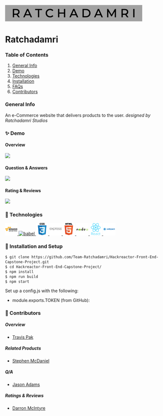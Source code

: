 <img src="./images/banner.png">

# Ratchadamri

### Table of Contents

1. [General Info](#🌴-General-Info)
2. [Demo](#✨-Demo)
3. [Technologies](#🧪-Technologies)
4. [Installation](#🚀-Installation)
5. [FAQs](#FAQS)
6. [Contributors](#🤝-Contributors)

### General Info

An e-Commerce website that delivers products to the user.
_designed by Ratchadamri Studios_

### ✨ Demo

#### Overview

![](https://imgur.com/a/ADziyEp)

#### Question & Answers

![](https://imgur.com/a/xv6JrDr)

#### Rating & Reviews

![](https://imgur.com/a/F4upm0N)

### 🧪 Technologies

<p align="left"> <a href="https://aws.amazon.com" target="_blank" rel="noreferrer"> <img src="https://raw.githubusercontent.com/devicons/devicon/master/icons/amazonwebservices/amazonwebservices-original-wordmark.svg" alt="aws" width="40" height="40"/> </a> <a href="https://babeljs.io/" target="_blank" rel="noreferrer"> <img src="https://www.vectorlogo.zone/logos/babeljs/babeljs-icon.svg" alt="babel" width="40" height="40"/> </a> <a href="https://www.w3schools.com/css/" target="_blank" rel="noreferrer"> <img src="https://raw.githubusercontent.com/devicons/devicon/master/icons/css3/css3-original-wordmark.svg" alt="css3" width="40" height="40"/> </a> <a href="https://expressjs.com" target="_blank" rel="noreferrer"> <img src="https://raw.githubusercontent.com/devicons/devicon/master/icons/express/express-original-wordmark.svg" alt="express" width="40" height="40"/> </a> <a href="https://www.w3.org/html/" target="_blank" rel="noreferrer"> <img src="https://raw.githubusercontent.com/devicons/devicon/master/icons/html5/html5-original-wordmark.svg" alt="html5" width="40" height="40"/> </a> <a href="https://nodejs.org" target="_blank" rel="noreferrer"> <img src="https://raw.githubusercontent.com/devicons/devicon/master/icons/nodejs/nodejs-original-wordmark.svg" alt="nodejs" width="40" height="40"/> </a> <a href="https://reactjs.org/" target="_blank" rel="noreferrer"> <img src="https://raw.githubusercontent.com/devicons/devicon/master/icons/react/react-original-wordmark.svg" alt="react" width="40" height="40"/> </a> <a href="https://webpack.js.org" target="_blank" rel="noreferrer"> <img src="https://raw.githubusercontent.com/devicons/devicon/d00d0969292a6569d45b06d3f350f463a0107b0d/icons/webpack/webpack-original-wordmark.svg" alt="webpack" width="40" height="40"/> </a> </p>

### 🚀 Installation and Setup

```
$ git clone https://github.com/Team-Ratchadamri/Hackreactor-Front-End-Capstone-Project.git
$ cd Hackreactor-Front-End-Capstone-Project/
$ npm install
$ npm run build
$ npm start
```

Set up a config.js with the following:

- module.exports.TOKEN (from GitHub):

### 🤝 Contributors

##### Overview

- [Travis Pak](https://www.linkedin.com/in/travis-pak-5b2851104/)

##### Related Products

- [Stephen McDaniel](https://www.linkedin.com/in/victor-mcdaniel/)

##### Q/A

- [Jason Adams](https://www.linkedin.com/in/jason-adams-b88086146/)

##### Ratings & Reviews

- [Darron McIntyre](www.linkedin.com/in/darron-mcintyre90)
